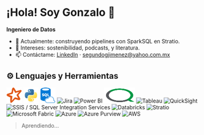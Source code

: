 # ¡Hola! Soy Gonzalo 👋
**Ingeniero de Datos**

- 🔭 Actualmente: construyendo pipelines con SparkSQL en Stratio.
- 🌱 Intereses: sostenibilidad, podcasts, y literatura.
- 📫 Contáctame: [LinkedIn]([https://www.linkedin.com/in/tu-perfil](https://www.linkedin.com/in/segundo-gonzalo-jimenez-aquino/)) · segundogjimenez@yahoo.com.mx
## ⚙️ Lenguajes y Herramientas

<p align="left">
  <!-- Spark -->
  <img src="https://github.com/devicons/devicon/blob/master/icons/apachespark/apachespark-original.svg" alt="Spark" width="40" height="40"/>
  <!-- Python -->
  <img src="https://raw.githubusercontent.com/devicons/devicon/master/icons/python/python-original.svg" alt="Python / PySpark" width="40" height="40"/>
  <!-- SQL -->
  <img src="/assets/icons/sql.png" alt="SQL" width="40" height="40"/>
  <!-- Jira -->
  <img src="https://cdn.jsdelivr.net/gh/devicons/devicon@latest/icons/jira/jira-original.svg" alt="Jira" width="40" height="40"/>
  <!-- Power BI -->
  <img src="https://upload.wikimedia.org/wikipedia/commons/c/cf/New_Power_BI_Logo.svg" alt="Power BI" width="40" height="40"/>
  <!-- Qlik -->
  <img src="/assets/icons/qlik.svg" alt="Qlik" width="80" height="40"/>

  <!-- Tableau -->
  <img src="https://upload.wikimedia.org/wikipedia/commons/4/4b/Tableau_Logo.svg" alt="Tableau" width="80" height="40"/>

  <!-- QuickSight -->
  <img src="https://upload.wikimedia.org/wikipedia/commons/4/4b/Amazon_QuickSight_logo.svg" alt="QuickSight" width="80" height="40"/>

  <!-- SSIS -->
  <img src="https://upload.wikimedia.org/wikipedia/commons/2/23/Microsoft_SQL_Server_Logo.svg" alt="SSIS / SQL Server Integration Services" width="40" height="40"/>

  <!-- Databricks -->
  <img src="https://upload.wikimedia.org/wikipedia/commons/6/63/Databricks_Logo.svg" alt="Databricks" width="100" height="40"/>

  <!-- Stratio -->
  <img src="https://avatars.githubusercontent.com/u/1702726?s=200&v=4" alt="Stratio" width="40" height="40"/>

  <!-- Microsoft Fabric -->
  <img src="https://upload.wikimedia.org/wikipedia/commons/d/d9/Microsoft_Fabric_Logo.svg" alt="Microsoft Fabric" width="40" height="40"/>

  <!-- Azure -->
  <img src="https://cdn.jsdelivr.net/gh/devicons/devicon@latest/icons/azure/azure-original.svg" alt="Azure" width="40" height="40"/>

  <!-- Purview -->
  <img src="https://learn.microsoft.com/en-us/azure/purview/media/index/azure-purview.svg" alt="Azure Purview" width="80" height="40"/>

  <!-- AWS -->
  <img src="https://cdn.jsdelivr.net/gh/devicons/devicon@latest/icons/amazonwebservices/amazonwebservices-plain-wordmark.svg" alt="AWS" width="40" height="40"/>
</p>


> Aprendiendo...
